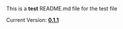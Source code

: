 This is a **test** README.md file for the test file

Current Version: **[0.1.1](https://github.com/amkirwan/grunt-build/releases/tag/v0.1.1)**
